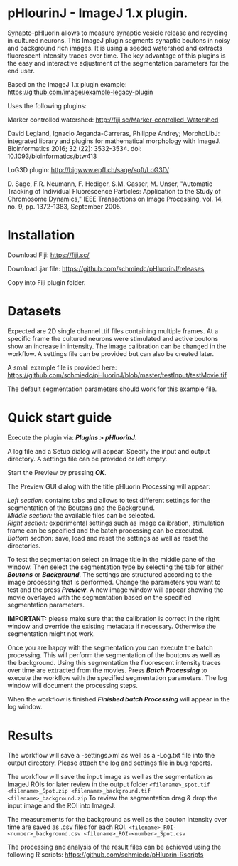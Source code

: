 pHlourinJ - ImageJ 1.x plugin.
========================

Synapto-pHluorin allows to measure synaptic vesicle release and recycling in cultured neurons. 
This ImageJ plugin segments synaptic boutons in noisy and background rich images.
It is using a seeded watershed and extracts fluorescent intensity traces over time.
The key advantage of this plugins is the easy and interactive adjustment of the 
segmentation parameters for the end user. 

Based on the ImageJ 1.x plugin example: https://github.com/imagej/example-legacy-plugin

Uses the following plugins:

Marker controlled watershed: http://fiji.sc/Marker-controlled_Watershed

David Legland, Ignacio Arganda-Carreras, Philippe Andrey; MorphoLibJ: integrated library and plugins for mathematical morphology with ImageJ. Bioinformatics 2016; 32 (22): 3532-3534. doi: 10.1093/bioinformatics/btw413 

LoG3D plugin: http://bigwww.epfl.ch/sage/soft/LoG3D/ 

D. Sage, F.R. Neumann, F. Hediger, S.M. Gasser, M. Unser, "Automatic Tracking of Individual Fluorescence Particles: Application to the Study of Chromosome Dynamics," IEEE Transactions on Image Processing, vol. 14, no. 9, pp. 1372-1383, September 2005. 

Installation
========================

Download Fiji: https://fiji.sc/

Download .jar file: https://github.com/schmiedc/pHluorinJ/releases

Copy into Fiji plugin folder.

Datasets
========================

Expected are 2D single channel .tif files containing multiple frames.
At a specific frame the cultured neurons were stimulated and active boutons show an increase in intensity. 
The image calibration can be changed in the workflow.
A settings file can be provided but can also be created later.

A small example file is provided here: https://github.com/schmiedc/pHluorinJ/blob/master/testInput/testMovie.tif

The default segmentation parameters should work for this example file.

Quick start guide
========================
Execute the plugin via: ***Plugins > pHluorinJ***.

A log file and a Setup dialog will appear.
Specify the input and output directory.
A settings file can be provided or left empty.

Start the Preview by pressing ***OK***.

The Preview GUI dialog with the title pHluorin Processing will appear:

*Left section:* contains tabs and allows to test different settings for the segmentation of the Boutons and the Background.  
*Middle section:* the available files can be selected.  
*Right section:* experimental settings such as image calibration, stimulation frame can be specified and the batch processing can be executed.  
*Bottom section:* save, load and reset the settings as well as reset the directories.  

To test the segmentation select an image title in the middle pane of the window. 
Then select the segmentation type by selecting the tab for either ***Boutons*** or ***Background***.
The settings are structured according to the image processing that is performed. 
Change the parameters you want to test and the press ***Preview***.
A new image window will appear showing the movie overlayed with the segmentation based on the specified segmentation parameters. 

**IMPORTANT:** please make sure that the calibration is correct in the right window and override the existing metadata if necessary. Otherwise the segmentation might not work.

Once you are happy with the segmentation you can execute the batch processing.
This will perform the segmentation of the boutons as well as the background. 
Using this segmentation the fluorescent intensity traces over time are extracted from the movies.
Press ***Batch Processing*** to execute the workflow with the specified segmentation parameters.
The log window will document the processing steps.

When the workflow is finished ***Finished batch Processing*** will appear in the log window.

Results
========================

The workflow will save a <Date><Time>-settings.xml as well as a <Date><Time>-Log.txt file into the output directory.
Please attach the log and settings file in bug reports.
  
The workflow will save the input image as well as the segmentation as ImageJ ROIs for later review in the output folder
`<filename>_spot.tif
<filename>_Spot.zip
<filename>_background.tif
<filename>_background.zip`
To review the segmentation drag & drop the input image and the ROI into ImageJ.
 
The measurements for the background as well as the bouton intensity over time are saved as .csv files for each ROI.
`<filename>_ROI-<number>_background.csv
<filename>_ROI-<number>_Spot.csv`

The processing and analysis of the result files can be achieved using the following R scripts:
https://github.com/schmiedc/pHluorin-Rscripts
